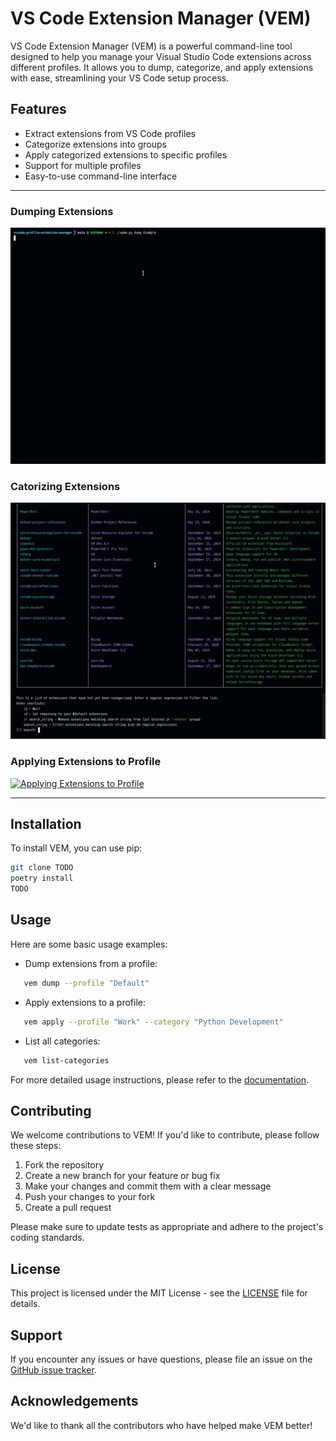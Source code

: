 # VS Code Extension Manager (VEM)

VS Code Extension Manager (VEM) is a powerful command-line tool designed to help you manage your Visual Studio Code extensions across different profiles. It allows you to dump, categorize, and apply extensions with ease, streamlining your VS Code setup process.

## Features

- Extract extensions from VS Code profiles
- Categorize extensions into groups
- Apply categorized extensions to specific profiles
- Support for multiple profiles
- Easy-to-use command-line interface

--- 

### Dumping Extensions

[![Dumping Extensions](assets/VPEM-dump.png)](https://youtu.be/zaX0iI0jluc)

### Catorizing Extensions

[![Catorizing Extensions](assets/VPEM-categorize.png)](https://youtu.be/lzo96n4xvy8)

### Applying Extensions to Profile

[![Applying Extensions to Profile]([assets/VPEM-apply.png)](https://youtu.be/Ruytqu4YhcM)


---

## Installation

To install VEM, you can use pip:

```sh
git clone TODO
poetry install
TODO
```

## Usage

Here are some basic usage examples:

- Dump extensions from a profile:

```sh
   vem dump --profile "Default"
```

- Apply extensions to a profile:

```sh
   vem apply --profile "Work" --category "Python Development"
```

- List all categories:

```md
   vem list-categories
```

For more detailed usage instructions, please refer to the [documentation](link-to-documentation).

## Contributing

We welcome contributions to VEM! If you'd like to contribute, please follow these steps:

1. Fork the repository
2. Create a new branch for your feature or bug fix
3. Make your changes and commit them with a clear message
4. Push your changes to your fork
5. Create a pull request

Please make sure to update tests as appropriate and adhere to the project's coding standards.

## License

This project is licensed under the MIT License - see the [LICENSE](LICENSE) file for details.

## Support

If you encounter any issues or have questions, please file an issue on the [GitHub issue tracker](link-to-issues).

## Acknowledgements

We'd like to thank all the contributors who have helped make VEM better!
